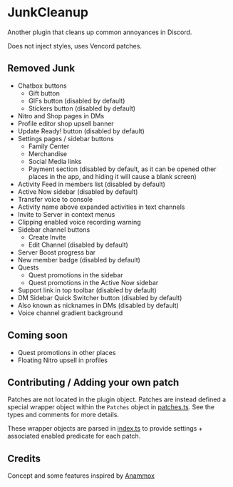 # JunkCleanup

Another plugin that cleans up common annoyances in Discord.

Does not inject styles, uses Vencord patches.

## Removed Junk

- Chatbox buttons
  - Gift button
  - GIFs button (disabled by default)
  - Stickers button (disabled by default)
- Nitro and Shop pages in DMs
- Profile editor shop upsell banner
- Update Ready! button (disabled by default)
- Settings pages / sidebar buttons
  - Family Center
  - Merchandise
  - Social Media links
  - Payment section (disabled by default, as it can be opened other places in the app, and hiding it will cause a blank screen)
- Activity Feed in members list (disabled by default)
- Active Now sidebar (disabled by default)
- Transfer voice to console
- Activity name above expanded activities in text channels
- Invite to Server in context menus
- Clipping enabled voice recording warning
- Sidebar channel buttons
  - Create Invite
  - Edit Channel (disabled by default)
- Server Boost progress bar
- New member badge (disabled by default)
- Quests
  - Quest promotions in the sidebar
  - Quest promotions in the Active Now sidebar
- Support link in top toolbar (disabled by default)
- DM Sidebar Quick Switcher button (disabled by default)
- Also known as nicknames in DMs (disabled by default)
- Voice channel gradient background

## Coming soon

- Quest promotions in other places
- Floating Nitro upsell in profiles

## Contributing / Adding your own patch

Patches are not located in the plugin object. Patches are instead defined a special wrapper object within the `Patches` object in [patches.ts](./patches.ts). See the types and comments for more details.

These wrapper objects are parsed in [index.ts](./index.ts) to provide settings + associated enabled predicate for each patch.

## Credits

Concept and some features inspired by [Anammox](https://github.com/Kyuuhachi/VencordPlugins/tree/main/Anammox)
